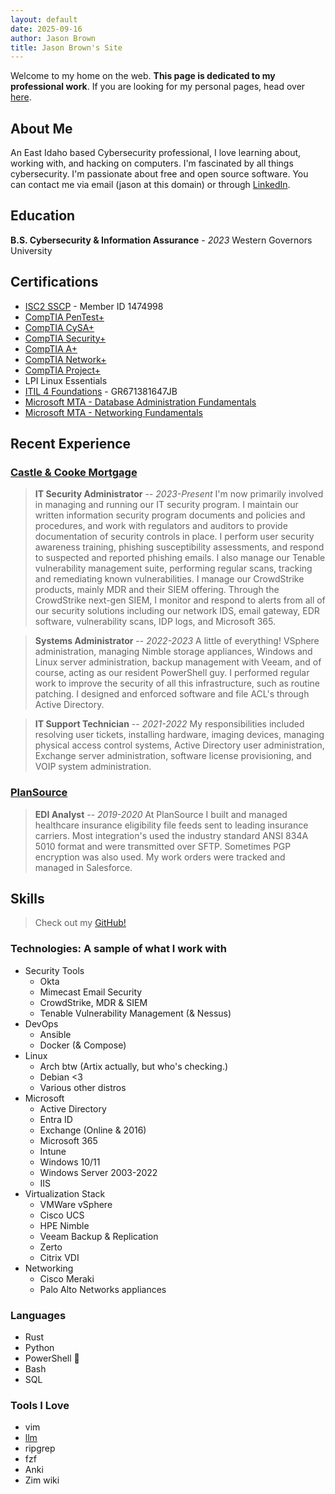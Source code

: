 ```yaml
---
layout: default
date: 2025-09-16
author: Jason Brown
title: Jason Brown's Site
---
```


Welcome to my home on the web. **This page is dedicated to my professional work**. If you are looking for my personal pages, head over [here](/personal).

## About Me
An East Idaho based Cybersecurity professional, I love learning about, working with, and hacking on computers. I'm fascinated by all things cybersecurity. I'm passionate about free and open source software. You can contact me via email (jason at this domain) or through [LinkedIn](https://www.linkedin.com/in/jason-brown-a1a964138/).

## Education
**B.S. Cybersecurity & Information Assurance** - *2023* Western Governors University

## Certifications
* [ISC2 SSCP](https://www.credly.com/badges/e3593a73-90dc-4615-ae8b-27b8e7b25a59/public_url) - Member ID 1474998
* [CompTIA PenTest+](https://www.credly.com/badges/bd5fb32f-12c2-4bee-914f-f18b55b484fd/public_url)
* [CompTIA CySA+](https://www.credly.com/badges/01da7220-e128-4366-9f62-2a2976b2f723/public_url)
* [CompTIA Security+](https://www.credly.com/badges/e280cdd9-dc51-428d-8f67-d12b1e279ca6/public_url)
* [CompTIA A+](https://www.credly.com/badges/e7802eab-17bf-46c9-ba62-3c245e82370f/public_url)
* [CompTIA Network+](https://www.credly.com/badges/dccf5679-036a-449c-ba98-6c30f0c52a48/public_url)
* [CompTIA Project+](https://www.credly.com/badges/ec26deaa-2dbc-43c6-b7a9-842565966c0b/public_url)
* LPI Linux Essentials
* [ITIL 4 Foundations](https://www.peoplecert.org/for-corporations/certificate-verification-service) - GR671381647JB
* [Microsoft MTA - Database Administration Fundamentals](https://www.credly.com/badges/60b6e279-7a98-4b06-8b06-243a697b560f/public_url)
* [Microsoft MTA - Networking Fundamentals](https://www.credly.com/badges/88ed9237-0a83-4421-a22c-5a3ab1fd839e/public_url)

## Recent Experience
### [Castle & Cooke Mortgage](https://castlecookemortgage.com)
> **IT Security Administrator** -- *2023-Present* I'm now primarily involved in managing and running our IT security program. I maintain our written information security program documents and policies and procedures, and work with regulators and auditors to provide documentation of security controls in place. I perform user security awareness training, phishing susceptibility assessments, and respond to suspected and reported phishing emails. I also manage our Tenable vulnerability management suite, performing regular scans, tracking and remediating known vulnerabilities. I manage our CrowdStrike products, mainly MDR and their SIEM offering. Through the CrowdStrike next-gen SIEM, I monitor and respond to alerts from all of our security solutions including our network IDS, email gateway, EDR software, vulnerability scans, IDP logs, and Microsoft 365.

> **Systems Administrator** -- *2022-2023* A little of everything! VSphere administration, managing Nimble storage appliances, Windows and Linux server administration, backup management with Veeam, and of course, acting as our resident PowerShell guy. I performed regular work to improve the security of all this infrastructure, such as routine patching. I designed and enforced software and file ACL's through Active Directory.

> **IT Support Technician** -- *2021-2022* My responsibilities included resolving user tickets, installing hardware, imaging devices, managing physical access control systems, Active Directory user administration, Exchange server administration, software license provisioning, and VOIP system administration.

### [PlanSource](https://plansource.com)
> **EDI Analyst** -- *2019-2020* At PlanSource I built and managed healthcare insurance eligibility file feeds sent to leading insurance carriers. Most integration's used the industry standard ANSI 834A 5010 format and were transmitted over SFTP. Sometimes PGP encryption was also used. My work orders were tracked and managed in Salesforce.

## Skills
> Check out my [GitHub!](https://github.com/noUsernamesLef7)

### Technologies: A sample of what I work with
* Security Tools
    * Okta
    * Mimecast Email Security
    * CrowdStrike, MDR & SIEM
    * Tenable Vulnerability Management (& Nessus)
* DevOps
    * Ansible
    * Docker (& Compose)
* Linux
    * Arch btw (Artix actually, but who's checking.)
    * Debian <3
    * Various other distros
* Microsoft 
    * Active Directory
    * Entra ID
    * Exchange (Online & 2016)
    * Microsoft 365
    * Intune
    * Windows 10/11
    * Windows Server 2003-2022
    * IIS
* Virtualization Stack
    * VMWare vSphere
    * Cisco UCS
    * HPE Nimble
    * Veeam Backup & Replication
    * Zerto
    * Citrix VDI
* Networking
    * Cisco Meraki
    * Palo Alto Networks appliances

### Languages
* Rust
* Python
* PowerShell 🧙
* Bash
* SQL

### Tools I Love
* vim
* [llm](https://github.com/simonw/llm)
* ripgrep
* fzf
* Anki
* Zim wiki
